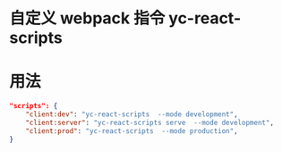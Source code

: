 # 自定义 webpack 指令  yc-react-scripts
# 用法
```json
"scripts": {
    "client:dev": "yc-react-scripts  --mode development",
    "client:server": "yc-react-scripts serve  --mode development",
    "client:prod": "yc-react-scripts  --mode production",
}
```
